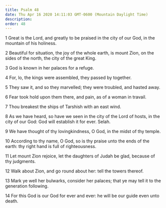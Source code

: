 ```yaml
---
title: Psalm 48
date: Thu Apr 16 2020 14:11:03 GMT-0600 (Mountain Daylight Time)
description: 
order: 48
---
```


<p>
  1 Great is the Lord, and greatly to be praised in the city of our God, in the
  mountain of his holiness.
</p>
<p>
  2 Beautiful for situation, the joy of the whole earth, is mount Zion, on the
  sides of the north, the city of the great King.
</p>
<p>3 God is known in her palaces for a refuge.</p>
<p>4 For, lo, the kings were assembled, they passed by together.</p>
<p>
  5 They saw it, and so they marvelled; they were troubled, and hasted away.
</p>
<p>6 Fear took hold upon them there, and pain, as of a woman in travail.</p>
<p>7 Thou breakest the ships of Tarshish with an east wind.</p>
<p>
  8 As we have heard, so have we seen in the city of the Lord of hosts, in the
  city of our God: God will establish it for ever. Selah.
</p>
<p>
  9 We have thought of thy lovingkindness, O God, in the midst of thy temple.
</p>
<p>
  10 According to thy name, O God, so is thy praise unto the ends of the earth:
  thy right hand is full of righteousness.
</p>
<p>
  11 Let mount Zion rejoice, let the daughters of Judah be glad, because of thy
  judgments.
</p>
<p>12 Walk about Zion, and go round about her: tell the towers thereof.</p>
<p>
  13 Mark ye well her bulwarks, consider her palaces; that ye may tell it to the
  generation following.
</p>
<p>
  14 For this God is our God for ever and ever: he will be our guide even unto
  death.
</p>
